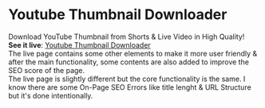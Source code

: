 # Youtube Thumbnail Downloader
Download YouTube Thumbnail from Shorts &amp; Live Video in High Quality!<br>
**See it live**: [Youtube Thumbnail Downloader](https://jalandharpaswan.com/advanced-youtube-thumbnail-downloader-download-shorts-live-video-thumbnails/ "Download YouTube Thumbnail")<br>
The live page contains some other elements to make it more user friendly &amp; after the main functionality, some contents are also added to improve the SEO score of the page.<br>
The live page is slightly different but the core functionality is the same. I know there are some On-Page SEO Errors like title lenght &amp; URL Structure but it's done intentionally.
